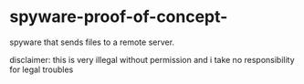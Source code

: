 # spyware-proof-of-concept-
spyware that sends files to a remote server. 

disclaimer: this is very illegal without permission and i take no responsibility for legal troubles
